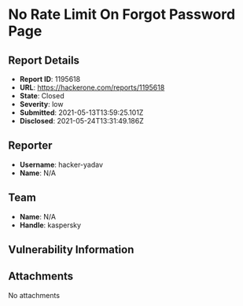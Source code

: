 # No Rate Limit On Forgot Password Page

## Report Details
- **Report ID**: 1195618
- **URL**: https://hackerone.com/reports/1195618
- **State**: Closed
- **Severity**: low
- **Submitted**: 2021-05-13T13:59:25.101Z
- **Disclosed**: 2021-05-24T13:31:49.186Z

## Reporter
- **Username**: hacker-yadav
- **Name**: N/A

## Team
- **Name**: N/A
- **Handle**: kaspersky

## Vulnerability Information


## Attachments
No attachments

